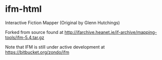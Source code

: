 ifm-html
========

Interactive Fiction Mapper (Original by Glenn Hutchings)

Forked from source found at
  http://ifarchive.heanet.ie/if-archive/mapping-tools/ifm-5.4.tar.gz

Note that IFM is still under active development at
  https://bitbucket.org/zondo/ifm
